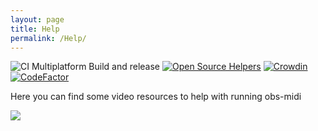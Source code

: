```yaml
---
layout: page
title: Help
permalink: /Help/
---
```

![CI Multiplatform Build and release](https://github.com/cpyarger/obs-midi/workflows/CI%20Multiplatform%20Build%20and%20release/badge.svg?branch=master)
[![Open Source Helpers](https://www.codetriage.com/cpyarger/obs-midi/badges/users.svg)](https://www.codetriage.com/cpyarger/obs-midi)
[![Crowdin](https://badges.crowdin.net/obs-midi/localized.svg)](https://crowdin.com/project/obs-midi)
[![CodeFactor](https://www.codefactor.io/repository/github/cpyarger/obs-midi/badge/master)](https://www.codefactor.io/repository/github/cpyarger/obs-midi/overview/master)

Here you can find some video resources to help with running obs-midi


[![](http://img.youtube.com/vi/TdEb3XXdHhw/0.jpg)](http://www.youtube.com/watch?v=TdEb3XXdHhw "Installing And Configuring the latest OBS-MIDI on windows")

